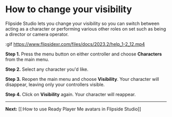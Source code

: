 # How to change your visibility

Flipside Studio lets you change your visibility so you can switch between acting as a character or performing various other roles on set such as being a director or camera operator.

:gif https://www.flipsidexr.com/files/docs/2023.2/help_1-2_12.mp4

**Step 1.** Press the menu button on either controller and choose **Characters** from the main menu.

**Step 2.** Select any character you'd like.

**Step 3.** Reopen the main menu and choose **Visibility**. Your character will disappear, leaving only your controllers visible.

**Step 4.** Click on **Visibility** again. Your character will reappear.

---

**Next:** [[:How to use Ready Player Me avatars in Flipside Studio]]

